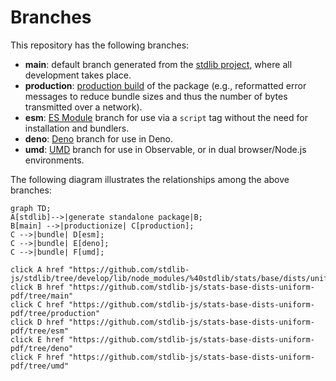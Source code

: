 <!--

@license Apache-2.0

Copyright (c) 2022 The Stdlib Authors.

Licensed under the Apache License, Version 2.0 (the "License");
you may not use this file except in compliance with the License.
You may obtain a copy of the License at

    http://www.apache.org/licenses/LICENSE-2.0

Unless required by applicable law or agreed to in writing, software
distributed under the License is distributed on an "AS IS" BASIS,
WITHOUT WARRANTIES OR CONDITIONS OF ANY KIND, either express or implied.
See the License for the specific language governing permissions and
limitations under the License.

-->

# Branches

This repository has the following branches:

-   **main**: default branch generated from the [stdlib project][stdlib-url], where all development takes place.
-   **production**: [production build][production-url] of the package (e.g., reformatted error messages to reduce bundle sizes and thus the number of bytes transmitted over a network).
-   **esm**: [ES Module][esm-url] branch for use via a `script` tag without the need for installation and bundlers.
-   **deno**: [Deno][deno-url] branch for use in Deno.
-   **umd**: [UMD][umd-url] branch for use in Observable, or in dual browser/Node.js environments.

The following diagram illustrates the relationships among the above branches:

```mermaid
graph TD;
A[stdlib]-->|generate standalone package|B;
B[main] -->|productionize| C[production];
C -->|bundle| D[esm];
C -->|bundle| E[deno];
C -->|bundle| F[umd];

click A href "https://github.com/stdlib-js/stdlib/tree/develop/lib/node_modules/%40stdlib/stats/base/dists/uniform/pdf"
click B href "https://github.com/stdlib-js/stats-base-dists-uniform-pdf/tree/main"
click C href "https://github.com/stdlib-js/stats-base-dists-uniform-pdf/tree/production"
click D href "https://github.com/stdlib-js/stats-base-dists-uniform-pdf/tree/esm"
click E href "https://github.com/stdlib-js/stats-base-dists-uniform-pdf/tree/deno"
click F href "https://github.com/stdlib-js/stats-base-dists-uniform-pdf/tree/umd"
```

[stdlib-url]: https://github.com/stdlib-js/stdlib/tree/develop/lib/node_modules/%40stdlib/stats/base/dists/uniform/pdf
[production-url]: https://github.com/stdlib-js/stats-base-dists-uniform-pdf/tree/production
[deno-url]: https://github.com/stdlib-js/stats-base-dists-uniform-pdf/tree/deno
[umd-url]: https://github.com/stdlib-js/stats-base-dists-uniform-pdf/tree/umd
[esm-url]: https://github.com/stdlib-js/stats-base-dists-uniform-pdf/tree/esm